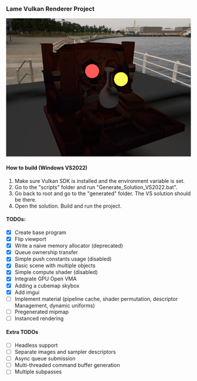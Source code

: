 ### Lame Vulkan Renderer Project
![Preview](/extra/preview.png)
#### How to build (Windows VS2022)
1. Make sure Vulkan SDK is installed and the environment variable is set.
2. Go to the "scripts" folder and run "Generate_Solution_VS2022.bat".
3. Go back to root and go to the "generated" folder. The VS solution should be there.
4. Open the solution. Build and run the project.
#### TODOs:
- [x] Create base program
- [x] Flip viewport
- [x] Write a naive memory allocator (deprecated)
- [x] Queue ownership transfer
- [x] Simple push constants usage (disabled)
- [x] Basic scene with multiple objects
- [x] Simple compute shader (disabled)
- [x] Integrate GPU Open VMA
- [x] Adding a cubemap skybox
- [x] Add imgui
- [ ] Implement material (pipeline cache, shader permutation, descriptor Management, dynamic uniforms)
- [ ] Pregenerated mipmap
- [ ] Instanced rendering
#### Extra TODOs
- [ ] Headless support
- [ ] Separate images and sampler descriptors
- [ ] Async queue submission
- [ ] Multi-threaded command buffer generation
- [ ] Multiple subpasses
